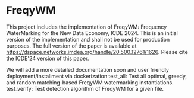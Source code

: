 # FreqyWM
This project includes the implementation of FreqyWM: Frequency WaterMarking for the New Data Economy, ICDE 2024.
This is an initial version of the implementation and shall not be used for production purposes. 
The full version of the paper is available at https://dspace.networks.imdea.org/handle/20.500.12761/1626.
Please cite the ICDE'24 version of this paper.

We will add a more detailed documentation soon and user friendly deployment/installment via dockerization 
test_all: Test all optimal, greedy, and random matching-based FreqyWM watermarking instantiations. 
test_verify: Test detection algorithm of FreqyWM for a given file.



